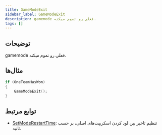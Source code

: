 ```yaml
---
title: GameModeExit
sidebar_label: GameModeExit
description: gamemode فعلی رو تموم میکنه.
tags: []
---
```


## توضیحات

gamemode فعلی رو تموم میکنه.

## مثال‌ها

```c
if (OneTeamHasWon)
{
    GameModeExit();
}
```

## توابع مرتبط

- [SetModeRestartTime](SetModeRestartTime): تنظیم تاخیر بین لود کردن اسکریپت‌های اصلی، بر حسب ثانیه.
